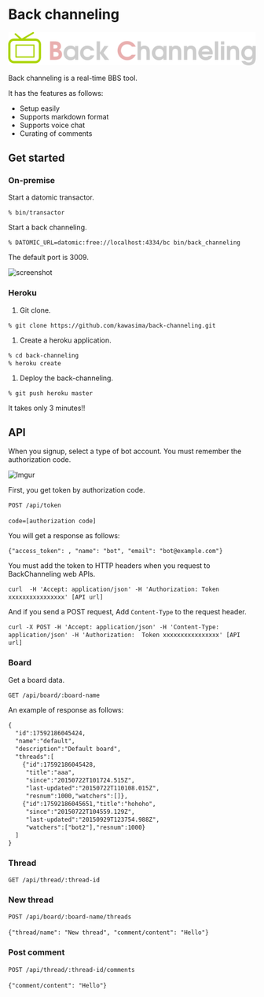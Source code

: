 # Back channeling

![Back channeling](./resources/public/img/logo.png)

Back channeling is a real-time BBS tool.

It has the features as follows:

- Setup easily
- Supports markdown format
- Supports voice chat
- Curating of comments

## Get started

### On-premise

Start a datomic transactor.

```
% bin/transactor
```

Start a back channeling.

```
% DATOMIC_URL=datomic:free://localhost:4334/bc bin/back_channeling
```

The default port is 3009.

![screenshot](http://i.imgur.com/6n1Yj8D.png)

### Heroku

1. Git clone.
```
% git clone https://github.com/kawasima/back-channeling.git
```
1. Create a heroku application.
```
% cd back-channeling
% heroku create
```
1. Deploy the back-channeling.
```
% git push heroku master
```

It takes only 3 minutes!!

## API

When you signup, select a type of bot account.
You must remember the authorization code.

![Imgur](http://i.imgur.com/diJJjhT.png)

First, you get token by authorization code.

```
POST /api/token

code=[authorization code]
```

You will get a response as follows:

```
{"access_token": , "name": "bot", "email": "bot@example.com"}
```

You must add the token to HTTP headers when you request to BackChanneling web APIs.

```
curl  -H 'Accept: application/json' -H 'Authorization: Token xxxxxxxxxxxxxxxx' [API url]
```

And if you send a POST request, Add `Content-Type` to the request header.

```
curl -X POST -H 'Accept: application/json' -H 'Content-Type: application/json' -H 'Authorization:  Token xxxxxxxxxxxxxxxx' [API url]
```

### Board

Get a board data.

```
GET /api/board/:board-name
```

An example of response as follows:

```
{
  "id":17592186045424,
  "name":"default",
  "description":"Default board",
  "threads":[
    {"id":17592186045428,
     "title":"aaa",
     "since":"20150722T101724.515Z",
     "last-updated":"20150722T110108.015Z",
     "resnum":1000,"watchers":[]},
    {"id":17592186045651,"title":"hohoho",
     "since":"20150722T104559.129Z",
     "last-updated":"20150929T123754.988Z",
     "watchers":["bot2"],"resnum":1000}
  ]
}
```

### Thread

```
GET /api/thread/:thread-id
```

### New thread

```
POST /api/board/:board-name/threads

{"thread/name": "New thread", "comment/content": "Hello"}
```

### Post comment

```
POST /api/thread/:thread-id/comments

{"comment/content": "Hello"}
```
